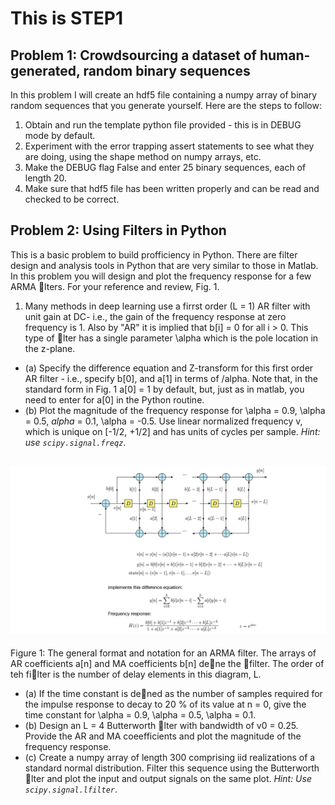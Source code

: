# This is STEP1

## Problem 1: Crowdsourcing a dataset of human-generated, random binary sequences

In this problem I will create an hdf5 file containing a numpy array of binary random sequences
that you generate yourself. Here are the steps to follow:

1. Obtain and run the template python file provided - this is in DEBUG mode by default.
2. Experiment with the error trapping assert statements to see what they are doing, using the
shape method on numpy arrays, etc.
3. Make the DEBUG flag False and enter 25 binary sequences, each of length 20. 
4. Make sure that hdf5 file has been written properly and can be read and checked to be
correct.

## Problem 2: Using Filters in Python
This is a basic problem to build profficiency in Python. There are filter design and analysis tools
in Python that are very similar to those in Matlab. In this problem you will design and plot the
frequency response for a few ARMA lters. For your reference and review, Fig. 1.
1. Many methods in deep learning use a firrst order (L = 1) AR filter with unit gain at DC- 
i.e., the gain of the frequency response at zero frequency is 1. Also by "AR" it is implied that
b[i] = 0 for all i > 0. This type of lter has a single parameter \alpha which is the pole location
in the z-plane.
- (a) Specify the difference equation and Z-transform for this first order AR filter - i.e., specify
b[0], and a[1] in terms of /alpha. Note that, in the standard form in Fig. 1 a[0] = 1 by default,
but, just as in matlab, you need to enter for a[0] in the Python routine.
- (b) Plot the magnitude of the frequency response for \alpha = 0.9, \alpha = 0.5, $alpha$ = 0.1, \alpha = -0.5.
Use linear normalized frequency v, which is unique on [-1/2, +1/2] and has units of
cycles per sample. *Hint: use `scipy.signal.freqz`*.

 ![image1](../STEP1/images/q2.png)
---
Figure 1: The general format and notation for an ARMA filter. The arrays of AR coefficients a[n]
and MA coefficients b[n] dene the filter. The order of teh filter is the number of delay elements in
this diagram, L.
- (a) If the time constant is dened as the number of samples required for the impulse response
to decay to 20 % of its value at n = 0, give the time constant for \alpha = 0.9, \alpha = 0.5, \alpha = 0.1.
- (b) Design an L = 4 Butterworth lter with bandwidth of v0 = 0.25. Provide the AR and
MA coeefficients and plot the magnitude of the frequency response.
- (c) Create a numpy array of length 300 comprising iid realizations of a standard normal
distribution. Filter this sequence using the Butterworth lter and plot the input and
output signals on the same plot. *Hint: Use `scipy.signal.lfilter`*.